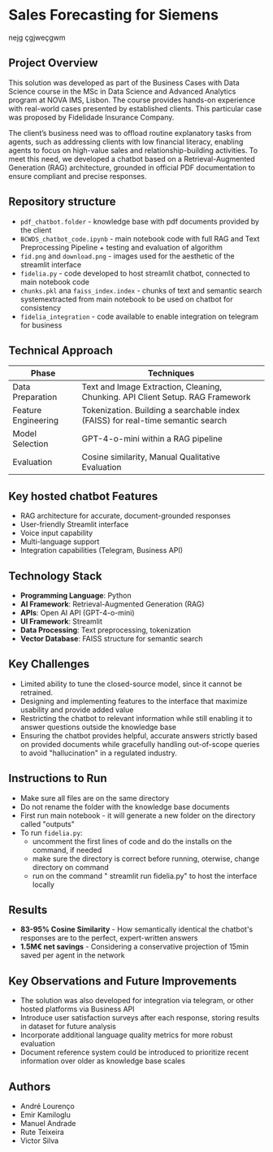 # Sales Forecasting for Siemens

nejg  çgjweçgwm

## Project Overview

This solution was developed as part of the Business Cases with Data Science course in the MSc in Data Science and Advanced Analytics program at NOVA IMS, Lisbon. The course provides hands-on experience with real-world cases presented by established clients. This particular case was proposed by Fidelidade Insurance Company. <br>

The client’s business need was to offload routine explanatory tasks from agents, such as addressing clients with low financial literacy, enabling agents to focus on high-value sales and relationship-building activities. To meet this need, we developed a chatbot based on a Retrieval-Augmented Generation (RAG) architecture, grounded in official PDF documentation to ensure compliant and precise responses.


## Repository structure
- `pdf_chatbot.folder` - knowledge base with pdf documents provided by the client
- `BCWDS_chatbot_code.ipynb` - main notebook code with full RAG and Text Preprocessing Pipeline + testing and evaluation of algorithm
- `fid.png` and `download.png` - images used for the aesthetic of the streamlit interface
- `fidelia.py` - code developed to host streamlit chatbot, connected to main notebook code
- `chunks.pkl` ana `faiss_index.index` - chunks of text and semantic search systemextracted from main notebook to be used on chatbot for consistency
- `fidelia_integration` - code available to enable integration on telegram for business

 
## Technical Approach

| Phase              |	          Techniques                                                           |
|--------------------|-------------------------------------------------------------------------------- |
|Data Preparation    | Text and Image Extraction, Cleaning, Chunking. API Client Setup. RAG Framework  |
|Feature Engineering | Tokenization. Building a searchable index (FAISS) for real-time semantic search |
|Model Selection     | GPT-4-o-mini within a RAG pipeline                                              |
|Evaluation	         | Cosine similarity, Manual Qualitative Evaluation                                |


## Key hosted chatbot Features

- RAG architecture for accurate, document-grounded responses
- User-friendly Streamlit interface
- Voice input capability
- Multi-language support
- Integration capabilities (Telegram, Business API)

## Technology Stack

- **Programming Language**: Python
- **AI Framework**: Retrieval-Augmented Generation (RAG)
- **APIs**: Open AI API (GPT-4-o-mini)
- **UI Framework**: Streamlit
- **Data Processing**: Text preprocessing, tokenization
- **Vector Database**: FAISS structure for semantic search
  

## Key Challenges
- Limited ability to tune the closed-source model, since it cannot be retrained.
- Designing and implementing features to the interface that maximize usability and provide added value
- Restricting the chatbot to relevant information while still enabling it to answer questions outside the knowledge base
- Ensuring the chatbot provides helpful, accurate answers strictly based on provided documents while gracefully handling out-of-scope queries to avoid "hallucination" in a regulated industry.


## Instructions to Run
- Make sure all files are on the same directory
- Do not rename the folder with the knowledge base documents
- First run main notebook - it will generate a new folder on the directory called "outputs"
- To run `fidelia.py`:
  - uncomment the first lines of code and do the installs on the command, if needed
  - make sure the directory is correct before running, oterwise, change directory on command
  - run on the command " streamlit run fidelia.py" to host the interface locally
 
## Results
- **83-95% Cosine Similarity** - How semantically identical the chatbot's responses are to the perfect, expert-written answers
- **1.5M€ net savings** - Considering a conservative projection of 15min saved per agent in the network

## Key Observations and Future Improvements
- The solution was also developed for integration via telegram, or other hosted platforms via Business API
- Introduce user satisfaction surveys after each response, storing results in dataset for future analysis
- Incorporate additional language quality metrics for more robust evaluation
- Document reference system could be introduced to prioritize recent information over older as knowledge base scales

## Authors
- André Lourenço
- Emir Kamiloglu
- Manuel Andrade
- Rute Teixeira
- Victor Silva

